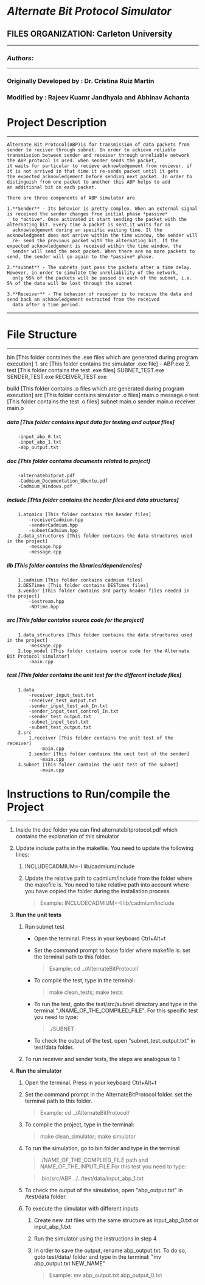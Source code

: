 # *Alternate Bit Protocol Simulator*

## FILES ORGANIZATION: Carleton University
---
### *Authors:*  
---
### Originally Developed by	: Dr. Cristina Ruiz Martin
### Modified by				: Rajeev Kuamr Jandhyala and Abhinav Achanta

# Project Description
---
	Alternate Bit Protocol(ABP)is for transmission of data packets from sender to reciver through subnet. In order to achieve reliable
	transmission between sender and receiver through unreliable network the ABP protocol is used. when sender sends the packet,
	it waits for particular to recieve acknowledgement from reviever. if it is not arrived in that time it re-sends packet until it gets
	the expected acknowledgement before sending next packet. In order to distinguish from one packet to another this ABP helps to add
	an additional bit on each packet. 

	There are three components of ABP simulator are 

	1.**Sender** - Its behavior is pretty complex. When an external signal is received the sender changes from initial phase *passive*
	  to *active*. Once activated it start sending the packet with the alternating bit. Every time a packet is sent,it waits for an
	  acknowledgement during an specific waiting time. It the acknowledgment does not arrive within the time window, the sender will
	  re- send the previous packet with the alternating bit. If the expected acknowledgement is received within the time window, the 
	  sender will send the next packet. When there are no more packets to send, the sender will go again to the *passive* phase.

	2.**subnet** - The subnets just pass the packets after a time delay. However, in order to simulate the unreliability of the network,
	  only 95% of the packets will be passed in each of the subnet, i.e. 5% of the data will be lost through the subnet

	3.**Receiver** - The behavior of receiver is to receive the data and send back an acknowledgement extracted from the received
	  data after a time period.


---

# File Structure
---

bin [This folder containes the .exe files which are generated during program execution]
	1. src [This folder contains the simulator .exe file]
		- ABP.exe
	2. test [This folder contains the test .exe files]
		SUBNET_TEST.exe
		SENDER_TEST.exe
		RECEIVER_TEST.exe
		
build [This folder contains .o files which are generated during program execution]
	src [This folder contains simulator .o files]
		main.o
		message.o
	test [This folder contains the test .o files]
		subnet
			main.o
		sender
			main.o
		receiver
			main.o
			
##### data [This folder contains input data for testing and output files]
		-input_abp_0.txt
		-input_abp_1.txt
		-abp_output.txt
	
##### doc [This folder contains documents related to project]
		-alternatebitprot.pdf
		-Cadmium_Documentation_Ubuntu.pdf
		-Cadmium_Windows.pdf
		
##### include [THis folder contains the header files and data structures]
	  	1.atomics [This folder contains the header files]
			-receiverCadmium.hpp
			-senderCadmium.hpp
			-subnetCadmium.hpp
		2.data_structures [This folder contains the data structures used in the project]
			-message.hpp
			-message.cpp

##### lib [This folder contains the libraries/dependencies]
		1.cadmium [This folder contains cadmium files]
		2.DESTimes [This folder contains DESTimes files]
		3.vendor [This folder contains 3rd party header files needed in the project]
			-iestream.hpp
			-NDTime.hpp
		
##### src [This folder contains source code for the project]
		1.data_structures [This folder contains the data structures used in the project]
			-message.cpp
		2.top_model [This folder contains source code for the Alternate Bit Protocol simulator]	
			-main.cpp

##### test [This folder contains the unit test for the different include files]
		1.data
			-receiver_input_test.txt
			-receiver_test_output.txt
			-sender_input_test_ack_In.txt
			-sender_input_test_control_In.txt
			-sender_test_output.txt
			-subnet_input_test.txt
			-subnet_test_output.txt
		2.src
			1.receiver [This folder contains the unit test of the receiver]
				-main.cpp
			2.sender [This folder contains the unit test of the sender]
				-main.cpp
		3.subnet [This folder contains the unit test of the subnet]
				-main.cpp

# Instructions to Run/compile the Project
---

1. Inside the doc folder you can find alternatebitprotocol.pdf which contains the explanation of this simulator

2. Update include paths in the makefile. You need to update the following lines:
	1. INCLUDECADMIUM=-I lib/cadmium/include
    2. Update the relative path to cadmium/include from the folder where the makefile is. You need to take relative path into account where you have copied the folder during the installation process

		> Example: INCLUDECADMIUM=-I lib/cadmium/include
    
3. **Run the unit tests**
	1. Run subnet test

		- Open the terminal. Press in your keyboard Ctrl+Alt+t

		- Set the command prompt to base folder where makefile is. set the terminal path to this folder.

			> Example: cd ../AlternateBitProtocol/
		
		- To compile the test, type in the terminal:

		    > make clean_tests; make tests

		- To run the test, goto the test/src/subnet directory and type in the terminal "./NAME_OF_THE_COMPILED_FILE". For this specific test you need to type:

			> ./SUBNET

		- To check the output of the test, open  "subnet_test_output.txt" in test/data folder.

	2. To run receiver and sender tests, the steps are analogous to 1
			
4. **Run the simulator**
	1. Open the terminal. Press in your keyboard Ctrl+Alt+t
	2. Set the command prompt in the AlternateBitProtocol folder. set the terminal path to this folder.

		> Example: cd ../AlternateBitProtocol/

	3. To compile the project, type in the terminal:

		> make clean_simulator; make simulator

	4. To run the simulation, go to bin folder and type in the terminal 

		> ./NAME_OF_THE_COMPLIED_FILE path and NAME_OF_THE_INPUT_FILE.For this test you need to type: 

		> .bin/src/ABP ../../test/data/input_abp_1.txt

	5. To check the output of the simulation, open  "abp_output.txt" in /test/data folder.

	6.  To execute the simulator with different inputs
		1. Create new .txt files with the same structure as input_abp_0.txt or input_abp_1.txt
		2. Run the simulator using the instructions in step 4
		3. In order to save the output, rename abp_output.txt. To do so, goto test/data/ folder and
		   type in the terminal: "mv abp_output.txt NEW_NAME"	

			> Example: mv abp_output.txt abp_output_0.txt
		 		